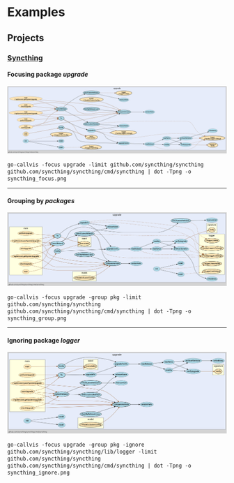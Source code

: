 # Examples

## Projects

### [Syncthing](https://github.com/syncthing/syncthing)

#### Focusing package _upgrade_

[![syncthing example output](../images/syncthing_focus.png)](https://raw.githubusercontent.com/TrueFurby/go-callvis/master/images/syncthing_focus.png)

```
go-callvis -focus upgrade -limit github.com/syncthing/syncthing github.com/syncthing/syncthing/cmd/syncthing | dot -Tpng -o syncthing_focus.png
```

--------------------------------------------------------------------------------

#### Grouping by _packages_

[![syncthing example output pkg](../images/syncthing_group.png)](https://raw.githubusercontent.com/TrueFurby/go-callvis/master/images/syncthing_group.png)

```
go-callvis -focus upgrade -group pkg -limit github.com/syncthing/syncthing github.com/syncthing/syncthing/cmd/syncthing | dot -Tpng -o syncthing_group.png
```

--------------------------------------------------------------------------------

#### Ignoring package _logger_

[![syncthing example output ignore](../images/syncthing_ignore.png)](https://raw.githubusercontent.com/TrueFurby/go-callvis/master/images/syncthing_ignore.png)

```
go-callvis -focus upgrade -group pkg -ignore github.com/syncthing/syncthing/lib/logger -limit github.com/syncthing/syncthing github.com/syncthing/syncthing/cmd/syncthing | dot -Tpng -o syncthing_ignore.png
```
